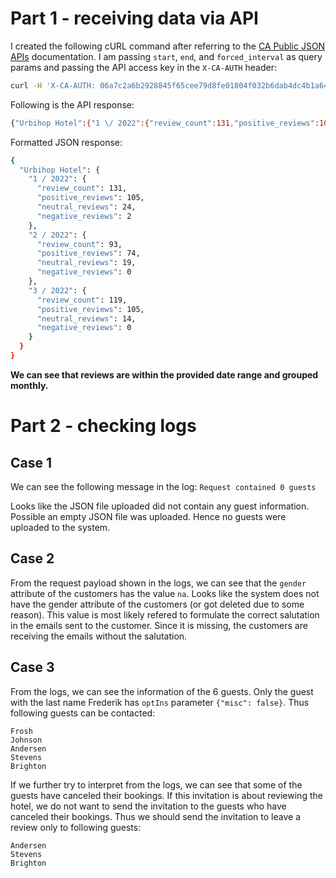 # Part 1 - receiving data via API

I created the following cURL command after referring to the [CA Public JSON APIs](https://customer-alliance.atlassian.net/wiki/spaces/CAA/pages/2620293196/JSON+API+endpoints) documentation. I am passing `start`, `end`, and `forced_interval` as query params and passing the API access key in the `X-CA-AUTH` header:

```bash
curl -H 'X-CA-AUTH: 06a7c2a6b2928845f65cee79d8fe01804f032b6dab4dc4b1a648ac7c92651fc3' 'https://api.customer-alliance.com/statistics/v1/reviews-over-time.json?start=2022-01-01&end=2022-03-31&forced_interval=months'
```

Following is the API response:
```bash
{"Urbihop Hotel":{"1 \/ 2022":{"review_count":131,"positive_reviews":105,"neutral_reviews":24,"negative_reviews":2},"2 \/ 2022":{"review_count":93,"positive_reviews":74,"neutral_reviews":19,"negative_reviews":0},"3 \/ 2022":{"review_count":119,"positive_reviews":105,"neutral_reviews":14,"negative_reviews":0}}}
```

Formatted JSON response:
```bash
{
  "Urbihop Hotel": {
    "1 / 2022": {
      "review_count": 131,
      "positive_reviews": 105,
      "neutral_reviews": 24,
      "negative_reviews": 2
    },
    "2 / 2022": {
      "review_count": 93,
      "positive_reviews": 74,
      "neutral_reviews": 19,
      "negative_reviews": 0
    },
    "3 / 2022": {
      "review_count": 119,
      "positive_reviews": 105,
      "neutral_reviews": 14,
      "negative_reviews": 0
    }
  }
}
```

**We can see that reviews are within the provided date range and grouped monthly.**

# Part 2 - checking logs

## Case 1

We can see the following message in the log:
`Request contained 0 guests`

Looks like the JSON file uploaded did not contain any guest information. Possible an empty JSON file was uploaded. Hence no guests were uploaded to the system.

## Case 2

From the request payload shown in the logs, we can see that the `gender` attribute of the customers has the value `na`. Looks like the system does not have the gender attribute of the customers (or got deleted due to some reason). This value is most likely refered to formulate the correct salutation in the emails sent to the customer. Since it is missing, the customers are receiving the emails without the salutation.

## Case 3

From the logs, we can see the information of the 6 guests. Only the guest with the last name Frederik has `optIns` parameter `{"misc": false}`. Thus following guests can be contacted:  
```
Frosh  
Johnson  
Andersen  
Stevens  
Brighton  
```

If we further try to interpret from the logs, we can see that some of the guests have canceled their bookings. If this invitation is about reviewing the hotel, we do not want to send the invitation to the guests who have canceled their bookings. Thus we should send the invitation to leave a review only to following guests:  
```
Andersen  
Stevens  
Brighton  
```
